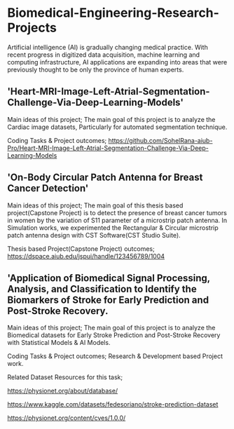 # Biomedical-Engineering-Research-Projects
Artificial intelligence (AI) is gradually changing medical practice. With recent progress in digitized data acquisition, machine learning and computing infrastructure, AI applications are expanding into areas that were previously thought to be only the province of human experts.

'Heart-MRI-Image-Left-Atrial-Segmentation-Challenge-Via-Deep-Learning-Models'
----------------------------------------------------------------------------------

Main ideas of this project; The main goal of this project is to analyze the Cardiac image datasets, Particularly for automated segmentation technique.

Coding Tasks & Project outcomes;
https://github.com/SohelRana-aiub-Pro/Heart-MRI-Image-Left-Atrial-Segmentation-Challenge-Via-Deep-Learning-Models


'On-Body Circular Patch Antenna for Breast Cancer Detection'
---------------------------------------------------------------

 Main ideas of this project; The main goal of this thesis based project(Capstone Project) is to detect the presence of breast cancer tumors in women by 
 the variation of S11 parameter of a microstrip patch antenna.
 In Simulation works, we experimented the Rectangular & Circular microstrip patch antenna design with CST Software(CST Studio Suite).

 Thesis based Project(Capstone Project) outcomes; https://dspace.aiub.edu/jspui/handle/123456789/1004

'Application of Biomedical Signal Processing, Analysis, and Classification to Identify the Biomarkers of Stroke for Early Prediction and Post-Stroke Recovery.
--------------------------------------------------------------------------------------------------------------------------------------------------------------
Main ideas of this project; The main goal of this project is to analyze the Biomedical datasets for Early Stroke Prediction and Post-Stroke Recovery with Statistical Models & AI Models.

Coding Tasks & Project outcomes; Research & Development based Project work.

Related Dataset Resources for this task;

https://physionet.org/about/database/

https://www.kaggle.com/datasets/fedesoriano/stroke-prediction-dataset

https://physionet.org/content/cves/1.0.0/
